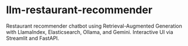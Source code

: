 # llm-restaurant-recommender
Restaurant recommender chatbot using Retrieval-Augmented Generation with LlamaIndex, Elasticsearch, Ollama, and Gemini. Interactive UI via Streamlit and FastAPI.
